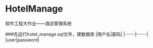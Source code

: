 # HotelManage
软件工程大作业——酒店管理系统

###先运行hotel_manage.sql文件，建数据库
|用户名|密码|
|-----|-----|
|user|password|
